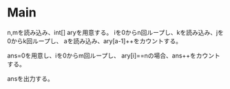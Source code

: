 # Main
n,mを読み込み、int[] aryを用意する。
iを0からn回ループし、kを読み込み、jを0からk回ループし、
aを読み込み、ary[a-1]++をカウントする。

ans=0を用意し、iを0からm回ループし、
ary[i]==nの場合、ans++をカウントする。

ansを出力する。
